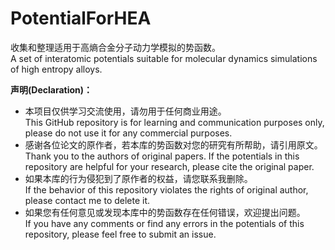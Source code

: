 # PotentialForHEA
 收集和整理适用于高熵合金分子动力学模拟的势函数。  
 A set of interatomic potentials suitable for molecular dynamics simulations of high entropy alloys.

**声明(Declaration)：**  
- 本项目仅供学习交流使用，请勿用于任何商业用途。  
This GitHub repository is for learning and communication purposes only, please do not use it for any commercial purposes.  
- 感谢各位论文的原作者，若本库的势函数对您的研究有所帮助，请引用原文。  
Thank you to the authors of original papers. If the potentials in this repository are helpful for your research, please cite the original paper.  
- 如果本库的行为侵犯到了原作者的权益，请您联系我删除。  
If the behavior of this repository violates the rights of original author, please contact me to delete it.  
- 如果您有任何意见或发现本库中的势函数存在任何错误，欢迎提出问题。  
If you have any comments or find any errors in the potentials of this repository, please feel free to submit an issue.